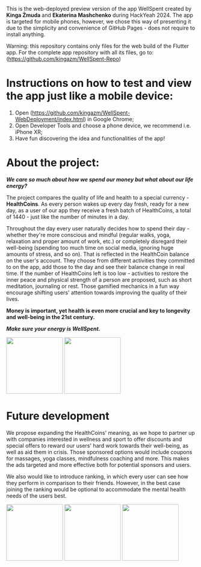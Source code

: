 This is the web-deployed preview version of the app WellSpent created by <b> Kinga Żmuda </b> and <b>Ekaterina Mashchenko</b> during HackYeah 2024.
The app is targeted for mobile phones, however, we chose this way of presenting it due to the simplicity and convenience of GitHub Pages - does not require to install anything.

Warning: this repository contains only files for the web build of the Flutter app. For the complete app repository with all its files, go to: (https://github.com/kingazm/WellSpent-Repo)

# Instructions on how to test and view the app just like a mobile device:
1. Open (https://github.com/kingazm/WellSpent-WebDeployment/index.html) in Google Chrome;
2. Open Developer Tools and choose a phone device, we recommend i.e. iPhone XR;
3. Have fun discovering the idea and functionalities of the app!


# About the project:
<b><I>We care so much about how we spend our money but what about our life energy?</i></b>

The project compares the quality of life and health to a special currency - <b>HealthCoins</b>.
As every person wakes up every day fresh, ready for a new day, as a user of our app they receive a fresh batch of HealthCoins, a total of 1440 - just like the number of minutes in a day.

Throughout the day every user naturally decides how to spend their day - whether they're more conscious and mindful (regular walks, yoga, relaxation and proper amount of work, etc.) or completely disregard their well-being (spending too much time on social media, ignoring huge amounts of stress, and so on). That is reflected in the HealthCoin balance on the user's account. They choose from different activities they committed to on the app, add those to the day and see their balance change in real time.
If the number of HealthCoins left is too low - activities to restore the inner peace and physical strength of a person are proposed, such as short meditation, journaling or rest.
Those gamified mechanics in a fun way encourage shifting users' attention towards improving the quality of their lives.

<b>Money is important, yet health is even more crucial and key to longevity and well-being in the 21st century.</b>

<i><b>Make sure your energy is WellSpent. </i></b>

<img src="https://media.discordapp.net/attachments/1289475425340231743/1289863148144300112/IMG_9385.png?ex=66fa5e2b&is=66f90cab&hm=ff1585eae25abce0c274cea48c3bd5a45ccfd14fb38f87016990eabe4dba36cf&=&format=webp&quality=lossless&width=262&height=567" width="150" />

<img src="https://media.discordapp.net/attachments/1289475425340231743/1289863147523407883/IMG_9384.png?ex=66fa5e2a&is=66f90caa&hm=aa8d241828c1d918d8e043287aa56d3d07da05a1138f466c62d365a4fa67b411&=&format=webp&quality=lossless&width=262&height=567" width="150" />

# Future development
We propose expanding the HealthCoins' meaning, as we hope to partner up with companies interested in wellness and sport to offer discounts and special offers to reward our users' hard work towards their well-being, as well as aid them in crisis. Those sponsored options would include coupons for massages, yoga classes, mindfulness coaching and more. This makes the ads targeted and more effective both for potential sponsors and users. 

We also would like to introduce ranking, in which every user can see how they perform in comparison to their friends. However, in the best case joining the ranking would be optional to accommodate the mental health needs of the users best.

<img src="https://media.discordapp.net/attachments/1289475425340231743/1289860924642955304/IMG_9380.png?ex=66fa5c18&is=66f90a98&hm=424312bc4ba9e4237e587ae7504327a3b18eec3cf67c7a526c5bfc275138324d&=&format=webp&quality=lossless&width=262&height=567" width="150" />

<img src="https://media.discordapp.net/attachments/1289475425340231743/1289861701101162619/IMG_9381.png?ex=66fa5cd2&is=66f90b52&hm=ad7028bab71f2205d6bf14e04a1edc0bd8bf6cc536cdd9497140b46797181b07&=&format=webp&quality=lossless&width=262&height=567" width="150" />

<img src="https://media.discordapp.net/attachments/1289475425340231743/1289861701751013387/IMG_9382.png?ex=66fa5cd2&is=66f90b52&hm=665f19e7277c289cc0ce499f86172e65c55e387412aad36109a1bb44c535c7cc&=&format=webp&quality=lossless&width=262&height=567" width="150" />


